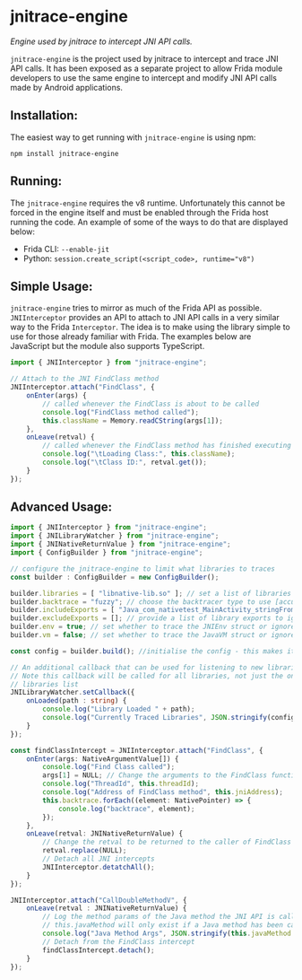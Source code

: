 # jnitrace-engine

_Engine used by jnitrace to intercept JNI API calls._

`jnitrace-engine` is the project used by jnitrace to intercept and trace JNI API calls. It has been exposed as a separate project to allow Frida module developers to use the same engine to intercept and modify JNI API calls made by Android applications.

## Installation:

The easiest way to get running with `jnitrace-engine` is using npm:

`npm install jnitrace-engine`

## Running:

The `jnitrace-engine` requires the v8 runtime. Unfortunately this cannot be forced in the engine itself and must
be enabled through the Frida host running the code. An example of some of the ways to do that are displayed below:

* Frida CLI: `--enable-jit`
* Python: `session.create_script(<script_code>, runtime="v8")`

## Simple Usage:

`jnitrace-engine` tries to mirror as much of the Frida API as possible. `JNIInterceptor` provides an API to attach to JNI API calls in a very similar way to the Frida `Interceptor`. The idea is to make using the library simple to use for those already familiar with Frida. The examples below are JavaScript but the module also supports TypeScript.

```javascript
import { JNIInterceptor } from "jnitrace-engine";

// Attach to the JNI FindClass method
JNIInterceptor.attach("FindClass", {
    onEnter(args) {
        // called whenever the FindClass is about to be called
        console.log("FindClass method called");
        this.className = Memory.readCString(args[1]);
    },
    onLeave(retval) {
        // called whenever the FindClass method has finished executing
        console.log("\tLoading Class:", this.className);
        console.log("\tClass ID:", retval.get());
    }
});

```

## Advanced Usage:

```TypeScript
import { JNIInterceptor } from "jnitrace-engine";
import { JNILibraryWatcher } from "jnitrace-engine";
import { JNINativeReturnValue } from "jnitrace-engine";
import { ConfigBuilder } from "jnitrace-engine";

// configure the jnitrace-engine to limit what libraries to traces
const builder : ConfigBuilder = new ConfigBuilder();

builder.libraries = [ "libnative-lib.so" ]; // set a list of libraries to track
builder.backtrace = "fuzzy"; // choose the backtracer type to use [accurate/fuzzy/none]
builder.includeExports = [ "Java_com_nativetest_MainActivity_stringFromJNI" ]; // provide a list of library exports to track
builder.excludeExports = []; // provide a list of library exports to ignore
builder.env = true; // set whether to trace the JNIEnv struct or ignore all of it
builder.vm = false; // set whether to trace the JavaVM struct or ignore all of it

const config = builder.build(); //initialise the config - this makes it available to the engine

// An additional callback that can be used for listening to new libraries being loaded by an application
// Note this callback will be called for all libraries, not just the ones in the config
// libraries list
JNILibraryWatcher.setCallback({
    onLoaded(path : string) {
        console.log("Library Loaded " + path);
        console.log("Currently Traced Libraries", JSON.stringify(config.libraries));
    }
});

const findClassIntercept = JNIInterceptor.attach("FindClass", {
    onEnter(args: NativeArgumentValue[]) {
        console.log("Find Class called");
        args[1] = NULL; // Change the arguments to the FindClass function
        console.log("ThreadId", this.threadId);
        console.log("Address of FindClass method", this.jniAddress);
        this.backtrace.forEach((element: NativePointer) => {
            console.log("backtrace", element);
        });
    },
    onLeave(retval: JNINativeReturnValue) {
        // Change the retval to be returned to the caller of FindClass
        retval.replace(NULL);
        // Detach all JNI intercepts
        JNIInterceptor.detatchAll();
    }
});

JNIInterceptor.attach("CallDoubleMethodV", {
    onLeave(retval : JNINativeReturnValue) {
        // Log the method params of the Java method the JNI API is calling.
        // this.javaMethod will only exist if a Java method has been called.
        console.log("Java Method Args", JSON.stringify(this.javaMethod.params));
        // Detach from the FindClass intercept
        findClassIntercept.detach();
    }
});
```
